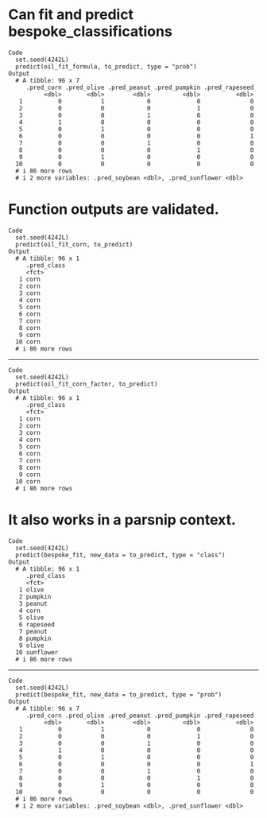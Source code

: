 # Can fit and predict bespoke_classifications

    Code
      set.seed(4242L)
      predict(oil_fit_formula, to_predict, type = "prob")
    Output
      # A tibble: 96 x 7
         .pred_corn .pred_olive .pred_peanut .pred_pumpkin .pred_rapeseed
              <dbl>       <dbl>        <dbl>         <dbl>          <dbl>
       1          0           1            0             0              0
       2          0           0            0             1              0
       3          0           0            1             0              0
       4          1           0            0             0              0
       5          0           1            0             0              0
       6          0           0            0             0              1
       7          0           0            1             0              0
       8          0           0            0             1              0
       9          0           1            0             0              0
      10          0           0            0             0              0
      # i 86 more rows
      # i 2 more variables: .pred_soybean <dbl>, .pred_sunflower <dbl>

# Function outputs are validated.

    Code
      set.seed(4242L)
      predict(oil_fit_corn, to_predict)
    Output
      # A tibble: 96 x 1
         .pred_class
         <fct>      
       1 corn       
       2 corn       
       3 corn       
       4 corn       
       5 corn       
       6 corn       
       7 corn       
       8 corn       
       9 corn       
      10 corn       
      # i 86 more rows

---

    Code
      set.seed(4242L)
      predict(oil_fit_corn_factor, to_predict)
    Output
      # A tibble: 96 x 1
         .pred_class
         <fct>      
       1 corn       
       2 corn       
       3 corn       
       4 corn       
       5 corn       
       6 corn       
       7 corn       
       8 corn       
       9 corn       
      10 corn       
      # i 86 more rows

# It also works in a parsnip context.

    Code
      set.seed(4242L)
      predict(bespoke_fit, new_data = to_predict, type = "class")
    Output
      # A tibble: 96 x 1
         .pred_class
         <fct>      
       1 olive      
       2 pumpkin    
       3 peanut     
       4 corn       
       5 olive      
       6 rapeseed   
       7 peanut     
       8 pumpkin    
       9 olive      
      10 sunflower  
      # i 86 more rows

---

    Code
      set.seed(4242L)
      predict(bespoke_fit, new_data = to_predict, type = "prob")
    Output
      # A tibble: 96 x 7
         .pred_corn .pred_olive .pred_peanut .pred_pumpkin .pred_rapeseed
              <dbl>       <dbl>        <dbl>         <dbl>          <dbl>
       1          0           1            0             0              0
       2          0           0            0             1              0
       3          0           0            1             0              0
       4          1           0            0             0              0
       5          0           1            0             0              0
       6          0           0            0             0              1
       7          0           0            1             0              0
       8          0           0            0             1              0
       9          0           1            0             0              0
      10          0           0            0             0              0
      # i 86 more rows
      # i 2 more variables: .pred_soybean <dbl>, .pred_sunflower <dbl>

